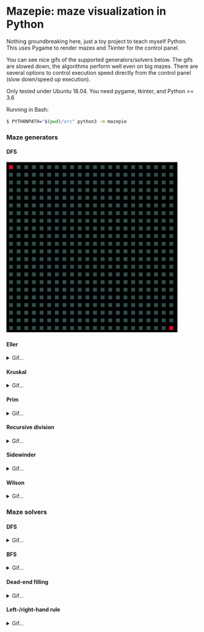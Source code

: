 # Mazepie: maze visualization in Python

Nothing groundbreaking here, just a toy project to teach myself
Python. This uses Pygame to render mazes and Tkinter for the control panel.

You can see nice gifs of the supported generators/solvers below. The gifs
are slowed down, the algorithms perform well even on big mazes. There
are several options to control execution speed directly from the control
panel (slow down/speed up execution).

Only tested under Ubuntu 18.04. You need pygame, tkinter, and Python >= 3.6 

Running in Bash:

```bash
$ PYTHONPATH="$(pwd)/src" python3 -m mazepie
```


### Maze generators

#### DFS

![Gif](gifs/generators/dfs.gif)

#### Eller

<details>
    <summary>Gif...</summary>

![Gif](gifs/generators/eller.gif)

</details>

#### Kruskal

<details>
    <summary>Gif...</summary>

![Gif](gifs/generators/kruskal.gif)

</details>

#### Prim

<details>
    <summary>Gif...</summary>

![Gif](gifs/generators/prim.gif)

</details>

#### Recursive division

<details>
    <summary>Gif...</summary>

![Gif](gifs/generators/rec_div.gif)

</details>


#### Sidewinder

<details>
    <summary>Gif...</summary>

![Gif](gifs/generators/sidewinder.gif)

</details>

#### Wilson

<details>
    <summary>Gif...</summary>

![Gif](gifs/generators/wilson.gif)

</details>


### Maze solvers

#### DFS

<details>
    <summary>Gif...</summary>

![Gif](gifs/solvers/dfs.gif)

</details>

#### BFS

<details>
    <summary>Gif...</summary>

![Gif](gifs/solvers/bfs.gif)

</details>

#### Dead-end filling

<details>
    <summary>Gif...</summary>

![Gif](gifs/solvers/dead_ends.gif)

</details>

#### Left-/right-hand rule

<details>
    <summary>Gif...</summary>

![Gif](gifs/solvers/rhand_rule.gif)

</details>

